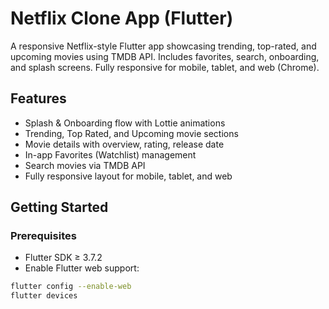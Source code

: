 # Netflix Clone App (Flutter)

A responsive Netflix-style Flutter app showcasing trending, top-rated, and upcoming movies using TMDB API. Includes favorites, search, onboarding, and splash screens. Fully responsive for mobile, tablet, and web (Chrome).

## Features
- Splash & Onboarding flow with Lottie animations  
- Trending, Top Rated, and Upcoming movie sections  
- Movie details with overview, rating, release date  
- In-app Favorites (Watchlist) management  
- Search movies via TMDB API  
- Fully responsive layout for mobile, tablet, and web  

## Getting Started

### Prerequisites
- Flutter SDK ≥ 3.7.2  
- Enable Flutter web support:  
```bash
flutter config --enable-web
flutter devices
